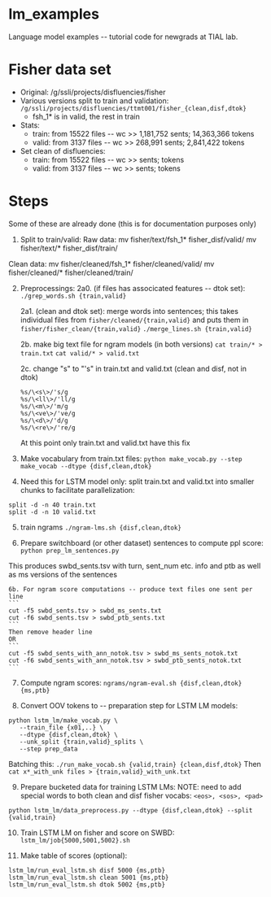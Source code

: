 # lm_examples
Language model examples -- tutorial code for newgrads at TIAL lab.

# Fisher data set
* Original: /g/ssli/projects/disfluencies/fisher
* Various versions split to train and validation: `/g/ssli/projects/disfluencies/ttmt001/fisher_{clean,disf,dtok}`
    * fsh_1* is in valid, the rest in train
* Stats: 
    * train: from 15522 files -- wc >> 1,181,752 sents; 14,363,366 tokens
    * valid: from 3137 files -- wc >> 268,991 sents; 2,841,422 tokens
* Set clean of disfluencies:
    * train: from 15522 files -- wc >>  sents; tokens
    * valid: from 3137 files -- wc >>  sents; tokens

# Steps
Some of these are already done (this is for documentation purposes only)
1. Split to train/valid:
Raw data: mv fisher/text/fsh_1* fisher_disf/valid/
          mv fisher/text/* fisher_disf/train/

Clean data: mv fisher/cleaned/fsh_1* fisher/cleaned/valid/
            mv fisher/cleaned/* fisher/cleaned/train/ 


2. Preprocessings:
    2a0. (if files has associcated features -- dtok set):
    `./grep_words.sh {train,valid}`

    2a1. (clean and dtok set): merge words into sentences; this takes individual files from `fisher/cleaned/{train,valid}` and puts them in `fisher/fisher_clean/{train,valid}`
    `./merge_lines.sh {train,valid}`

    2b. make big text file for ngram models (in both versions)
    `cat train/* > train.txt`
    `cat valid/* > valid.txt`

    2c. change "s" to "'s" in train.txt and valid.txt (clean and disf, not in dtok)
    ```
    %s/\<s\>/'s/g
    %s/\<ll\>/'ll/g
    %s/\<m\>/'m/g
    %s/\<ve\>/'ve/g
    %s/\<d\>/'d/g
    %s/\<re\>/'re/g
    ```
    At this point only train.txt and valid.txt have this fix

3. Make vocabulary from train.txt files:
`python make_vocab.py --step make_vocab --dtype {disf,clean,dtok}`

4. Need this for LSTM model only: split train.txt and valid.txt into smaller chunks to facilitate parallelization:
```
split -d -n 40 train.txt
split -d -n 10 valid.txt
```

5. train ngrams
`./ngram-lms.sh {disf,clean,dtok}`

6. Prepare switchboard (or other dataset) sentences to compute ppl score:
`python prep_lm_sentences.py`

This produces swbd_sents.tsv with turn, sent_num etc. info and ptb as well as ms
versions of the sentences

    6b. For ngram score computations -- produce text files one sent per line
    ```
    cut -f5 swbd_sents.tsv > swbd_ms_sents.txt
    cut -f6 swbd_sents.tsv > swbd_ptb_sents.txt
    ```
    Then remove header line
    OR
    ```
    cut -f5 swbd_sents_with_ann_notok.tsv > swbd_ms_sents_notok.txt
    cut -f6 swbd_sents_with_ann_notok.tsv > swbd_ptb_sents_notok.txt
    ```

7. Compute ngram scores:
`ngrams/ngram-eval.sh {disf,clean,dtok} {ms,ptb}`

8. Convert OOV tokens to <unk> -- preparation step for LSTM LM models:
```
python lstm_lm/make_vocab.py \
   --train_file {x01,..} \
   --dtype {disf,clean,dtok} \
   --unk_split {train,valid}_splits \
   --step prep_data
```

Batching this:
`./run_make_vocab.sh {valid,train} {clean,disf,dtok}`
Then `cat x*_with_unk files > {train,valid}_with_unk.txt`

9. Prepare bucketed data for training LSTM LMs:
NOTE: need to add special words to both clean and disf fisher vocabs: 
`<eos>, <sos>, <pad>`

`python lstm_lm/data_preprocess.py --dtype {disf,clean,dtok} --split {valid,train}`

10. Train LSTM LM on fisher and score on SWBD:
`lstm_lm/job{5000,5001,5002}.sh`

11. Make table of scores (optional):
```
lstm_lm/run_eval_lstm.sh disf 5000 {ms,ptb}
lstm_lm/run_eval_lstm.sh clean 5001 {ms,ptb}
lstm_lm/run_eval_lstm.sh dtok 5002 {ms,ptb}
```


